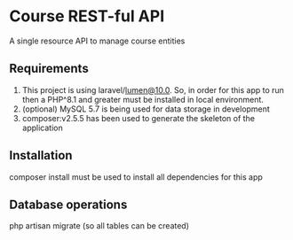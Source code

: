 # Course REST-ful API
A single resource API to manage course entities

## Requirements
1. This project is using laravel/lumen@10.0. So, in order for this app to run
then a PHP^8.1 and greater must be installed in local environment.
2. (optional) MySQL 5.7 is being used for data storage in development
3. composer:v2.5.5 has been used to generate the skeleton of the application

## Installation
composer install must be used to install all dependencies for this app

## Database operations
php artisan migrate (so all tables can be created)
